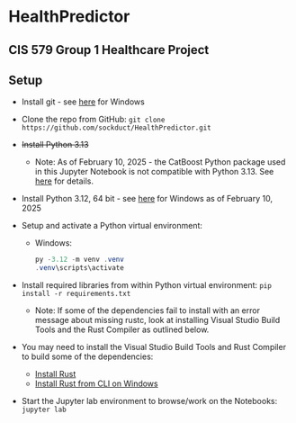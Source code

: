# HealthPredictor

## CIS 579 Group 1 Healthcare Project

## Setup

* Install git - see [here](https://git-scm.com/downloads/win) for Windows
* Clone the repo from GitHub:
  `git clone https://github.com/sockduct/HealthPredictor.git`
* ~~Install Python 3.13~~
  * Note:  As of February 10, 2025 - the CatBoost Python package used in this
    Jupyter Notebook is not compatible with Python 3.13.  See [here](
    https://catboost.ai/docs/en/concepts/python-installation) for details.
* Install Python 3.12, 64 bit - see
  [here](https://www.python.org/ftp/python/3.12.9/python-3.12.9-amd64.exe) for
  Windows as of February 10, 2025
* Setup and activate a Python virtual environment:
  * Windows:

    ```PowerShell
    py -3.12 -m venv .venv
    .venv\scripts\activate
    ```

* Install required libraries from within Python virtual environment:
  `pip install -r requirements.txt`
  * Note:  If some of the dependencies fail to install with an error message
           about missing rustc, look at installing Visual Studio Build Tools and
           the Rust Compiler as outlined below.
* You may need to install the Visual Studio Build Tools and Rust Compiler to
  build some of the dependencies:
  * [Install Rust](https://www.rust-lang.org/tools/install)
  * [Install Rust from CLI on Windows](
    https://www.petergirnus.com/blog/how-to-install-rust-on-windows)
* Start the Jupyter lab environment to browse/work on the Notebooks:
  `jupyter lab`
